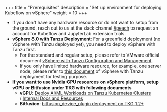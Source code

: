 +++
title = "Prerequisites"
description = "Set up environment for deploying Kubeflow on vSphere"
weight = 10
+++

- If you don't have any hardware resource or do not want to setup from the ground, reach out to us at the slack channel [#peach](https://vmware.slack.com/archives/C046YEZMWQK) to request an account for Kubeflow and JupyterLab extension trials.
- **vSphere 8.0 with Tanzu Deployment**: For a greenfield deployment (no vSphere with Tanzu deployed yet), you need to deploy vSphere with Tanzu first. 
  - For the standard and regular setup, please refer to VMware official document [vSphere with Tanzu Configuration and Management](https://docs.vmware.com/en/VMware-vSphere/7.0/vmware-vsphere-with-tanzu/GUID-152BE7D2-E227-4DAA-B527-557B564D9718.html).
  - If you only have limited hardware resource, for example, one server node, please refer to [this document](https://confluence.eng.vmware.com/display/VCP/TKG+demo+appliance+setup+guide) of vSphere with Tanzu deployment for testing purpose.
- **If you want to use Nvidia GPU resources on vSphere platform, setup vGPU or Bitfusion under TKG with following documents**
  - **vGPU**: [Deploy AI/ML Workloads on Tanzu Kubernetes Clusters](https://docs.vmware.com/en/VMware-vSphere/7.0/vmware-vsphere-with-tanzu/GUID-2B4CAE86-BAF4-4411-ABB1-D5F2E9EF0A3D.html) / [Internal Docs and Resources](https://wiki.eng.vmware.com/IDEsxGpu/2022/Drivers)
  - **Bitfusion**: [bitfusion_device_plugin deployment on TKG 1.2+](https://confluence.eng.vmware.com/pages/viewpage.action?pageId=1512830863)